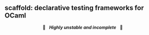 ## scaffold: declarative testing frameworks for OCaml

<p align="center">🚧&nbsp;&nbsp;&nbsp;<b><i>Highly unstable and incomplete</i></b>&nbsp;&nbsp;&nbsp;🚧</p>
